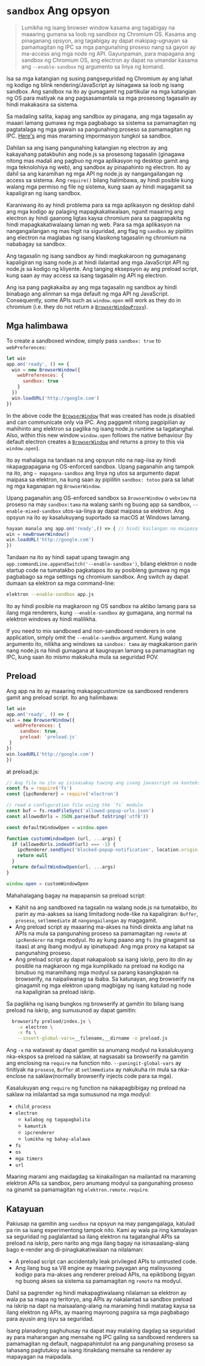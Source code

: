 # `sandbox` Ang opsyon

> Lumikha ng isang browser window kasama ang tagabigay na maaaring gumana sa loob ng sandbox ng Chromium OS. Kasama ang pinaganang opsyon, ang tagabigay ay dapat makipag-ugnayan sa pamamagitan ng IPC sa mga pangunahing proseso nang sa gayon ay ma-access ang mga node ng API. Gayunpaman, para mapagana ang sandbox ng Chromium OS, ang electron ay dapat na umandar kasama ang `--enable-sandbox` ng argumento sa linya ng komand.

Isa sa mga katangian ng susing pangseguridad ng Chromium ay ang lahat ng kodigo ng blink rendering/JavaScript ay isinagawa sa loob ng isang sandbox. Ang sandbox na ito ay gumagamit ng partikular na mga katangian ng OS para matiyak na ang pagsasamantala sa mga prosesong tagasalin ay hindi makakasira sa sistema.

Sa madaling salita, kapag ang sandbox ay pinagana, ang mga tagasalin ay maaari lamang gumawa ng mga pagbabago sa sistema sa pamamagitan ng pagtatalaga ng mga gawain sa pangunahing proseso sa pamamagitan ng IPC. [Here's](https://www.chromium.org/developers/design-documents/sandbox) ang mas maraming impormasyon tungkol sa sandbox.

Dahilan sa ang isang pangunahing katangian ng electron ay ang kakayahang patakbuhin ang node.js sa prosesong tagasalin (ginagawa nitong mas madali ang pagbuo ng mga aplikasyon ng desktop gamit ang mga teknolohiya ng web), ang sandbox ay pinapahinto ng electron. Ito ay dahil sa ang karamihan ng mga API ng node.js ay nangangailangan ng access sa sistema. Ang `require()` bilang halimbawa, ay hindi posible kung walang mga permiso ng file ng sistema, kung saan ay hindi magagamit sa kapaligiran ng isang sandbox.

Karaniwang ito ay hindi problema para sa mga aplikasyon ng desktop dahil ang mga kodigo ay palaging mapagkakatiwalaan, ngunit maaaring ang electron ay hindi gaanong ligtas kaysa chromium para sa pagpapakita ng hindi mapagkakatiwalaang laman ng web. Para sa mga aplikasyon na nangangailangan ng mas higit na siguridad, ang flag ng `sandbox` ay pipilitin ang electron na maglabas ng isang klasikong tagasalin ng chromium na nababagay sa sandbox.

Ang tagasalin ng isang sandbox ay hindi magkakaroon ng gumaganang kapaligiran ng isang node.js at hindi ilalantad ang mga JavaScript API ng node.js sa kodigo ng kliyente. Ang tanging eksepsyon ay ang preload script, kung saan ay may access sa isang tagasalin ng API ng electron.

Ang isa pang pagkakaiba ay ang mga tagasalin ng sandbox ay hindi binabago ang alinman sa mga default ng mga API ng JavaScript. Consequently, some APIs such as `window.open` will work as they do in chromium (i.e. they do not return a [`BrowserWindowProxy`](browser-window-proxy.md)).

## Mga halimbawa

To create a sandboxed window, simply pass `sandbox: true` to `webPreferences`:

```js
let win
app.on('ready', () => {
  win = new BrowserWindow({
    webPreferences: {
      sandbox: true
    }
  })
  win.loadURL('http://google.com')
})
```

In the above code the [`BrowserWindow`](browser-window.md) that was created has node.js disabled and can communicate only via IPC. Ang paggamit nitong pagpipilian ay mahihinto ang elektron sa paglika ng isang node.js runtime sa tagatanghal. Also, within this new window `window.open` follows the native behaviour (by default electron creates a [`BrowserWindow`](browser-window.md) and returns a proxy to this via `window.open`).

Ito ay mahalaga na tandaan na ang opsyun nito na nag-iisa ay hindi nkapagpapagana ng OS-enforced sandbox. Upang paganahin ang tampok na ito, ang `– mapagana-sandbox` ang linya ng utos sa argumento dapat maipasa sa elektron, na kung saan ay pipilitin `sandbox: totoo` para sa lahat ng mga kaganapan ng `BrowserWindow`.

Upang paganahin ang OS-enforced sandbox sa `BrowserWindow` o `webview` na proseso na may `sandbox:tama` na walang sanhi ng buong app sa sandbox, `--enable-mixed-sandbox` utos-sa-linya ay dapat maipasa sa elektron. Ang opsyun na ito ay kasalukuyang suportado sa macOS at Windows lamang.

```js
hayaan manalo ang app.on('ready',() => { // hindi kailangan na maipasa 'sandbox: tama 'sapagkat ' --enable-sandbox' ay gumagana.
win = newBrowerWindow()
win.loadURL('http://google.com')
})
```

Tandaan na ito ay hindi sapat upang tawagin ang `app.commandLine.appendSwitch('--enable-sandbox')`, bilang elektron o node startup code na tumatakbo pagkatapos ito ay posibleng gumawa ng mga pagbabago sa mga settings ng chromium sandbox. Ang switch ay dapat dumaan sa elektron sa mga command-line:

```sh
elektron --enable-sandbox app.js
```

Ito ay hindi posible na magkaroon ng OS sandbox na aktibo lamang para sa ilang mga renderers, kung `--enable-sandbox` ay gumagana, ang normal na elektron windows ay hindi malilikha.

If you need to mix sandboxed and non-sandboxed renderers in one application, simply omit the `--enable-sandbox` argument. Kung walang argumento ito, nilikha ang windows sa `sandbox: tama` ay magkakaroon parin nang node.js na hindi gumagana at kaugnayan lamang sa pamamagitan ng IPC, kung saan ito mismo makakuha mula sa seguridad POV.

## Preload

Ang app na ito ay maaaring makapagcustomize sa sandboxed renderers gamit ang preload script. Ito ang halimbawa:

```js
let win
app.on('ready', () => {
win = new BrowserWindow({
   webPreferences: { 
     sandbox: true, 
     preload: 'preload.js'
 }
})
win.loadURL('http://google.com')
})
```

at preload.js:

```js
// Ang file na ito ay isinasakay tuwing ang isang javascript na konteksto ay nilikha. Ito ay tumatakbo sa isang // pribadong saklaw na maaaring ma-akses ang isang subset ng elektron na tagasalin ng APIs. Dapat tayong maging // maingat para hindi tumagas ang anumang bagay sa mga pandaigdigang saklaw!
const fs = require('fs')
const {ipcRenderer} = require('electron')

// read a configuration file using the `fs` module
const buf = fs.readFileSync('allowed-popup-urls.json')
const allowedUrls = JSON.parse(buf.toString('utf8'))

const defaultWindowOpen = window.open

function customWindowOpen (url, ...args) {
  if (allowedUrls.indexOf(url) === -1) {
    ipcRenderer.sendSync('blocked-popup-notification', location.origin, url)
    return null
  }
  return defaultWindowOpen(url, ...args)
}

window.open = customWindowOpen
```

Mahahalagang bagay na mapapansin sa preload script:

- Kahit na ang sandboxed na tagsalin na walang node.js na tumatakbo, ito parin ay ma-aakses sa isang limitadong node-like na kapaligiran: `Buffer`, `proseso`, `setlmmediate` at `nangangailangan` ay magagamit.
- Ang preload script ay maaaring ma-akses na hindi direkta ang lahat na APIs na mula sa pangunahing proseso sa pamamagitan ng `remote` at `ipcRenderer` na mga modyul. Ito ay kung paano ang `fs` (na ginagamit sa itaas) at ang ibang modyul ay ipinatupad: Ang mga proxy na katapat sa pangunahing proseso.
- Ang preload script ay dapat nakapaloob sa isang iskrip, pero ito din ay posible na magkaroon ng mga kumplikado na preload na kodigo na binubuo ng maramihang mga modyul sa parang kasangkapan na browserify, na naipaliwanag sa ibaba. Sa katunayan, ang browserify na ginagamit ng mga elektron upang magbigay ng isang katulad ng node na kapaligiran sa preload iskrip.

Sa paglikha ng isang bungkos ng browserify at gamitin ito bilang isang preload na iskrip, ang sumusunod ay dapat gamitin:

```sh
  browserify preload/index.js \
    -x electron \
    -x fs \
    --insert-global-vars=__filename,__dirname -o preload.js
```

Ang `-x` na watawat ay dapat gamitin sa anumang modyul na kasalukuyang nka-ekspos sa preload na saklaw, at nagsasabi sa browserify na gamitin ang enclosing na `require` na function nito. `--paningit-global-vars` ay tinitiyak na `proseso`, `Buffer` at `setlmmediate` ay nakukuha rin mula sa nka-enclose na saklaw(normally browserify injects code para sa mga).

Kasalukuyan ang `require` ng function na nakapagbibigay ng preload na saklaw na inilalantad sa mga sumusunod na mga modyul:

- `child_process`
- `electron` 
  - `kalabog ng tagapagbalita`
  - `kamuntik`
  - `ipcrenderer`
  - `lumikha ng bahay-alalawa`
- `fs`
- `os`
- `mga timers`
- `url`

Maaring marami ang maidagdag sa kinakailngan na mailantad na maraming elektron APIs sa sandbox, pero anumang modyul sa pangunahing proseso na ginamit sa pamamagitan ng `elektron.remote.require`.

## Katayuan

Pakiusap na gamitin ang `sandbox` na opsyun na may pangangalaga, katulad pa rin sa isang experimentong tampok nito. Kami ay wala pa ring kamalayan sa seguridad ng paglalantad sa ilang elektron na tagatanghal APIs sa preload na iskrip, pero narito ang mga ilang bagay na isinasaalang-alang bago e-render ang di-pinagkakatiwalaan na nilalaman:

- A preload script can accidentally leak privileged APIs to untrusted code.
- Ang ilang bug sa V8 engine ay maaring payagan ang malisyusong kodigo para ma-akses ang renderer preload APIs, na epiktibong bigyan ng buong akses sa sistema sa pamamagitan ng `remote` na modyul.

Dahil sa pagrender ng hindi makapagtiwalaang nilalaman sa elektron ay wala pa sa mapa ng teritoryo, ang APIs ay nakalantad sa sandbox preload na iskrip na dapt na maisaalang-alang na maraming hindi matatag kaysa sa ilang elektron ng APIs, ay maaring mayroong pagsira sa mga pagbabago para ayusin ang isyu sa seguridad.

Isang planadong paghuhusay na dapat may malaking dagdag sa seguridad ay para maharangan ang mensahe ng IPC galing sa sandboxed renderers sa pamamagitan ng default, nagpapahintulot na ang pangunahing proseso sa tahasang pagtutukoy sa isang itinakdang mensahe sa renderer ay mapayagan na maipadala.